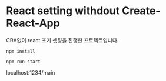 # React setting withdout Create-React-App

CRA없이 react 초기 셋팅을 진행한 프로젝트입니다.

`npm install`

`npm run start`

localhost:1234/main
